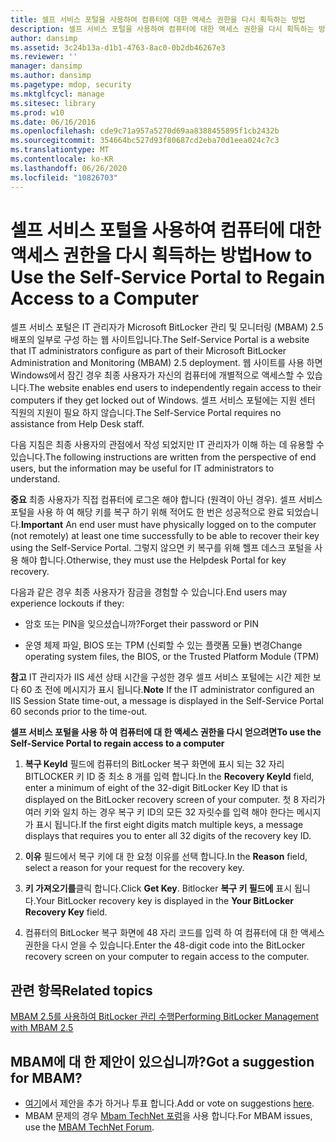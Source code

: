 ```yaml
---
title: 셀프 서비스 포털을 사용하여 컴퓨터에 대한 액세스 권한을 다시 획득하는 방법
description: 셀프 서비스 포털을 사용하여 컴퓨터에 대한 액세스 권한을 다시 획득하는 방법
author: dansimp
ms.assetid: 3c24b13a-d1b1-4763-8ac0-0b2db46267e3
ms.reviewer: ''
manager: dansimp
ms.author: dansimp
ms.pagetype: mdop, security
ms.mktglfcycl: manage
ms.sitesec: library
ms.prod: w10
ms.date: 06/16/2016
ms.openlocfilehash: cde9c71a957a5270d69aa8388455895f1cb2432b
ms.sourcegitcommit: 354664bc527d93f80687cd2eba70d1eea024c7c3
ms.translationtype: MT
ms.contentlocale: ko-KR
ms.lasthandoff: 06/26/2020
ms.locfileid: "10826703"
---
```

# <span data-ttu-id="0c8b4-103">셀프 서비스 포털을 사용하여 컴퓨터에 대한 액세스 권한을 다시 획득하는 방법</span><span class="sxs-lookup"><span data-stu-id="0c8b4-103">How to Use the Self-Service Portal to Regain Access to a Computer</span></span>


<span data-ttu-id="0c8b4-104">셀프 서비스 포털은 IT 관리자가 Microsoft BitLocker 관리 및 모니터링 (MBAM) 2.5 배포의 일부로 구성 하는 웹 사이트입니다.</span><span class="sxs-lookup"><span data-stu-id="0c8b4-104">The Self-Service Portal is a website that IT administrators configure as part of their Microsoft BitLocker Administration and Monitoring (MBAM) 2.5 deployment.</span></span> <span data-ttu-id="0c8b4-105">웹 사이트를 사용 하면 Windows에서 잠긴 경우 최종 사용자가 자신의 컴퓨터에 개별적으로 액세스할 수 있습니다.</span><span class="sxs-lookup"><span data-stu-id="0c8b4-105">The website enables end users to independently regain access to their computers if they get locked out of Windows.</span></span> <span data-ttu-id="0c8b4-106">셀프 서비스 포털에는 지원 센터 직원의 지원이 필요 하지 않습니다.</span><span class="sxs-lookup"><span data-stu-id="0c8b4-106">The Self-Service Portal requires no assistance from Help Desk staff.</span></span>

<span data-ttu-id="0c8b4-107">다음 지침은 최종 사용자의 관점에서 작성 되었지만 IT 관리자가 이해 하는 데 유용할 수 있습니다.</span><span class="sxs-lookup"><span data-stu-id="0c8b4-107">The following instructions are written from the perspective of end users, but the information may be useful for IT administrators to understand.</span></span>

<span data-ttu-id="0c8b4-108">**중요**  최종 사용자가 직접 컴퓨터에 로그온 해야 합니다 (원격이 아닌 경우). 셀프 서비스 포털을 사용 하 여 해당 키를 복구 하기 위해 적어도 한 번은 성공적으로 완료 되었습니다.</span><span class="sxs-lookup"><span data-stu-id="0c8b4-108">**Important** An end user must have physically logged on to the computer (not remotely) at least one time successfully to be able to recover their key using the Self-Service Portal.</span></span> <span data-ttu-id="0c8b4-109">그렇지 않으면 키 복구를 위해 헬프 데스크 포털을 사용 해야 합니다.</span><span class="sxs-lookup"><span data-stu-id="0c8b4-109">Otherwise, they must use the Helpdesk Portal for key recovery.</span></span>

 

<span data-ttu-id="0c8b4-110">다음과 같은 경우 최종 사용자가 잠금을 경험할 수 있습니다.</span><span class="sxs-lookup"><span data-stu-id="0c8b4-110">End users may experience lockouts if they:</span></span>

-   <span data-ttu-id="0c8b4-111">암호 또는 PIN을 잊으셨습니까?</span><span class="sxs-lookup"><span data-stu-id="0c8b4-111">Forget their password or PIN</span></span>

-   <span data-ttu-id="0c8b4-112">운영 체제 파일, BIOS 또는 TPM (신뢰할 수 있는 플랫폼 모듈) 변경</span><span class="sxs-lookup"><span data-stu-id="0c8b4-112">Change operating system files, the BIOS, or the Trusted Platform Module (TPM)</span></span>

<span data-ttu-id="0c8b4-113">**참고**  IT 관리자가 IIS 세션 상태 시간을 구성한 경우 셀프 서비스 포털에는 시간 제한 보다 60 초 전에 메시지가 표시 됩니다.</span><span class="sxs-lookup"><span data-stu-id="0c8b4-113">**Note** If the IT administrator configured an IIS Session State time-out, a message is displayed in the Self-Service Portal 60 seconds prior to the time-out.</span></span>

 

**<span data-ttu-id="0c8b4-114">셀프 서비스 포털을 사용 하 여 컴퓨터에 대 한 액세스 권한을 다시 얻으려면</span><span class="sxs-lookup"><span data-stu-id="0c8b4-114">To use the Self-Service Portal to regain access to a computer</span></span>**

1.  <span data-ttu-id="0c8b4-115">**복구 KeyId** 필드에 컴퓨터의 BitLocker 복구 화면에 표시 되는 32 자리 BITLOCKER 키 ID 중 최소 8 개를 입력 합니다.</span><span class="sxs-lookup"><span data-stu-id="0c8b4-115">In the **Recovery KeyId** field, enter a minimum of eight of the 32-digit BitLocker Key ID that is displayed on the BitLocker recovery screen of your computer.</span></span> <span data-ttu-id="0c8b4-116">첫 8 자리가 여러 키와 일치 하는 경우 복구 키 ID의 모든 32 자릿수를 입력 해야 한다는 메시지가 표시 됩니다.</span><span class="sxs-lookup"><span data-stu-id="0c8b4-116">If the first eight digits match multiple keys, a message displays that requires you to enter all 32 digits of the recovery key ID.</span></span>

2.  <span data-ttu-id="0c8b4-117">**이유** 필드에서 복구 키에 대 한 요청 이유를 선택 합니다.</span><span class="sxs-lookup"><span data-stu-id="0c8b4-117">In the **Reason** field, select a reason for your request for the recovery key.</span></span>

3.  <span data-ttu-id="0c8b4-118">**키 가져오기를**클릭 합니다.</span><span class="sxs-lookup"><span data-stu-id="0c8b4-118">Click **Get Key**.</span></span> <span data-ttu-id="0c8b4-119">Bitlocker **복구 키 필드에** 표시 됩니다.</span><span class="sxs-lookup"><span data-stu-id="0c8b4-119">Your BitLocker recovery key is displayed in the **Your BitLocker Recovery Key** field.</span></span>

4.  <span data-ttu-id="0c8b4-120">컴퓨터의 BitLocker 복구 화면에 48 자리 코드를 입력 하 여 컴퓨터에 대 한 액세스 권한을 다시 얻을 수 있습니다.</span><span class="sxs-lookup"><span data-stu-id="0c8b4-120">Enter the 48-digit code into the BitLocker recovery screen on your computer to regain access to the computer.</span></span>



## <span data-ttu-id="0c8b4-121">관련 항목</span><span class="sxs-lookup"><span data-stu-id="0c8b4-121">Related topics</span></span>


[<span data-ttu-id="0c8b4-122">MBAM 2.5를 사용하여 BitLocker 관리 수행</span><span class="sxs-lookup"><span data-stu-id="0c8b4-122">Performing BitLocker Management with MBAM 2.5</span></span>](performing-bitlocker-management-with-mbam-25.md)

 
## <span data-ttu-id="0c8b4-123">MBAM에 대 한 제안이 있으십니까?</span><span class="sxs-lookup"><span data-stu-id="0c8b4-123">Got a suggestion for MBAM?</span></span>
- <span data-ttu-id="0c8b4-124">[여기](http://mbam.uservoice.com/forums/268571-microsoft-bitlocker-administration-and-monitoring)에서 제안을 추가 하거나 투표 합니다.</span><span class="sxs-lookup"><span data-stu-id="0c8b4-124">Add or vote on suggestions [here](http://mbam.uservoice.com/forums/268571-microsoft-bitlocker-administration-and-monitoring).</span></span> 
- <span data-ttu-id="0c8b4-125">MBAM 문제의 경우 [Mbam TechNet 포럼](https://social.technet.microsoft.com/Forums/home?forum=mdopmbam)을 사용 합니다.</span><span class="sxs-lookup"><span data-stu-id="0c8b4-125">For MBAM issues, use the [MBAM TechNet Forum](https://social.technet.microsoft.com/Forums/home?forum=mdopmbam).</span></span>
 





